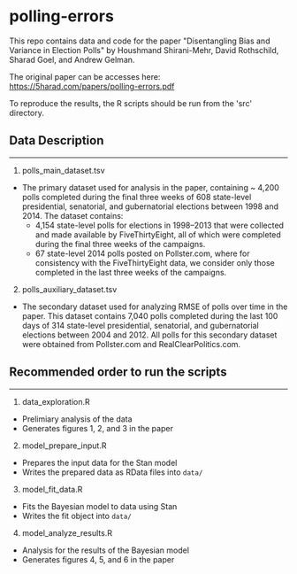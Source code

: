 # polling-errors

This repo contains data and code for the paper "Disentangling Bias and Variance in Election Polls" by Houshmand Shirani-Mehr, David Rothschild, Sharad Goel, and Andrew Gelman.

The original paper can be accesses here: https://5harad.com/papers/polling-errors.pdf

To reproduce the results, the R scripts should be run from the 'src' directory.

## Data Description
---------------------------------------
1. polls_main_dataset.tsv
  - The primary dataset used for analysis in the paper, containing ~ 4,200 polls completed during the final three weeks of 608 state-level presidential, senatorial, and gubernatorial elections between 1998 and 2014. The dataset contains:
    - 4,154 state-level polls for elections in 1998–2013 that were collected and made available by FiveThirtyEight, all of which were completed during the final three weeks of the campaigns.
    - 67 state-level 2014 polls posted on Pollster.com, where for consistency with the FiveThirtyEight data, we consider only those completed in the last three weeks of the campaigns.

2. polls_auxiliary_dataset.tsv
  - The secondary dataset used for analyzing RMSE of polls over time in the paper. This dataset contains  7,040 polls completed during the last 100 days of 314 state-level presidential, senatorial, and gubernatorial elections between 2004 and 2012. All polls for this secondary dataset were obtained from Pollster.com and RealClearPolitics.com.

## Recommended order to run the scripts
---------------------------------------
1. data_exploration.R
  - Prelimiary analysis of the data
  - Generates figures 1, 2, and 3 in the paper

2. model_prepare_input.R
  - Prepares the input data for the Stan model
  - Writes the prepared data as RData files into `data/`

3. model_fit_data.R
  - Fits the Bayesian model to data using Stan
  - Writes the fit object into `data/`

4. model_analyze_results.R
  - Analysis for the results of the Bayesian model
  - Generates figures 4, 5, and 6 in the paper